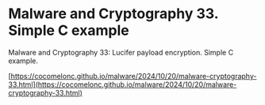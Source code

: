 # Malware and Cryptography 33. Simple C example

Malware and Cryptography 33: Lucifer payload encryption. Simple C example.        

[https://cocomelonc.github.io/malware/2024/10/20/malware-cryptography-33.html](https://cocomelonc.github.io/malware/2024/10/20/malware-cryptography-33.html)      